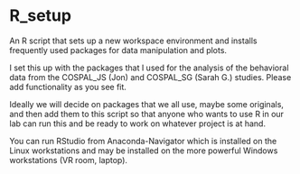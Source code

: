 # R_setup
An R script that sets up a new workspace environment and installs frequently used packages for data manipulation and plots. 

I set this up with the packages that I used for the analysis of the behavioral data from the COSPAL_JS (Jon) and COSPAL_SG (Sarah G.) studies. Please add functionality as you see fit.

Ideally we will decide on packages that we all use, maybe some originals, and then add them to this script so that anyone who wants to use R in our lab can run this and be ready to work on whatever project is at hand. 

You can run RStudio from Anaconda-Navigator which is installed on the Linux workstations and may be installed on the more powerful Windows workstations (VR room, laptop). 
